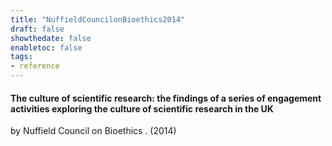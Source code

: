 ```yaml
---
title: "NuffieldCouncilonBioethics2014"
draft: false
showthedate: false
enabletoc: false
tags:
- reference
---
```


#### **The culture of scientific research: the findings of a series of engagement activities exploring the culture of scientific research in the UK**     
by Nuffield Council on Bioethics . (2014)         


